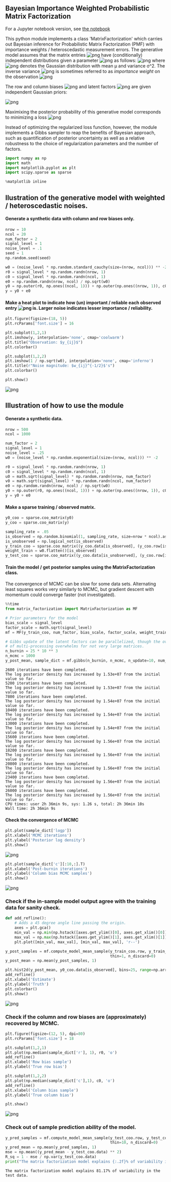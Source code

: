 
## Bayesian Importance Weighted Probabilistic Matrix Factorization

For a Jupyter notebook version, see [the notebook](README.ipynb)

This python module implements a class 'MatrixFactorization' which carries out Bayesian inference for Probabilistic Matrix Factorization (PMF) with importance weights / heteroscedastic measurement errors. The generative model assumes that the matrix entries 
![png](README_files/eqn1.png)
have (conditionally) independent distributions given a parameter
![png](README_files/eqn2.png)
 as follows:
![png](README_files/eqn3.png)
where 
![png](README_files/eqn4.png)
denotes the Gaussian distribution with mean μ and variance σ^2. The inverse variance 
![png](README_files/eqn5.png)
is sometimes referred to as *importance weight* on the observation ![png](README_files/eqn1.png)

The row and column biases 
![png](README_files/eqn6.png)
and latent factors 
![png](README_files/eqn7.png)
are given independent Gaussian priors:

![png](README_files/eqn8.png)

<!--- (Note that no additional flexibility is gained by choosing different prior variances for u_i's and v_j's since they are always multiplied together.) -->
Maximixing the posterior probability of this generative model corresponds to minimizing a loss
![png](README_files/eqn9.png)

Instead of optimizing the regularized loss function, however, the module implements a Gibbs sampler to reap the benefits of Bayesian approach, such as quantification of posterior uncertainty as well as a relative robustness to the choice of regularization parameters and the number of factors.


```python
import numpy as np
import math
import matplotlib.pyplot as plt
import scipy.sparse as sparse

%matplotlib inline
```

## Ilustration of the generative model with weighted / heteroscedastic noises.

#### Generate a synthetic data with column and row biases only.


```python
nrow = 10
ncol = 20
num_factor = 2
signal_level = 1
noise_level = .1
seed = 1
np.random.seed(seed)

w0 = (noise_level * np.random.standard_cauchy(size=(nrow, ncol))) ** -2
r0 = signal_level * np.random.randn(nrow, 1)
c0 = signal_level * np.random.randn(ncol, 1)
e0 = np.random.randn(nrow, ncol) / np.sqrt(w0)
y0 = np.outer(r0, np.ones((ncol, 1))) + np.outer(np.ones((nrow, 1)), c0)
y = y0 + e0
```

#### Make a heat plot to indicate how (un) important / reliable each observed entry ![png](README_files/eqn1.png) is. Larger noise indicates lesser importance / reliability.


```python
plt.figure(figsize=(18, 5))
plt.rcParams['font.size'] = 16

plt.subplot(1,2,1)
plt.imshow(y, interpolation='none', cmap='coolwarm')
plt.title("Observation: $y_{ij}$")
plt.colorbar()

plt.subplot(1,2,2)
plt.imshow(1 / np.sqrt(w0), interpolation='none', cmap='inferno')
plt.title(r"Noise magnitude: $w_{ij}^{-1/2}$'s")
plt.colorbar()

plt.show()
```


![png](README_files/README_6_0.png)


## Illustration of how to use the module

#### Generate a synthetic data.


```python
nrow = 500
ncol = 1000

num_factor = 2
signal_level = 1
noise_level = .25
w0 = (noise_level * np.random.exponential(size=(nrow, ncol))) ** -2

r0 = signal_level * np.random.randn(nrow, 1)
c0 = signal_level * np.random.randn(ncol, 1)
u0 = math.sqrt(signal_level) * np.random.randn(nrow, num_factor)
v0 = math.sqrt(signal_level) * np.random.randn(ncol, num_factor)
e0 = np.random.randn(nrow, ncol) / np.sqrt(w0)
y0 = np.outer(r0, np.ones((ncol, 1))) + np.outer(np.ones((nrow, 1)), c0) + np.dot(u0, v0.T)
y = y0 + e0
```

#### Make a sparse training / observed matrix. 


```python
y0_coo = sparse.coo_matrix(y0)
y_coo = sparse.coo_matrix(y)

sampling_rate = .05
is_observed = np.random.binomial(1, sampling_rate, size=nrow * ncol).astype(np.bool)
is_unobserved = np.logical_not(is_observed)
y_train_coo = sparse.coo_matrix((y_coo.data[is_observed], (y_coo.row[is_observed], y_coo.col[is_observed])), shape=y.shape)
weight_train = w0.flatten()[is_observed]
y_test_coo = sparse.coo_matrix((y_coo.data[is_unobserved], (y_coo.row[is_unobserved], y_coo.col[is_unobserved])), shape=y.shape)
```

#### Train the model / get posterior samples using the MatrixFactorization class.

The convergence of MCMC can be slow for some data sets. Alternating least squares works very similarly to MCMC, but gradient descent with momentum could converge faster (not investigated).


```python
%%time
from matrix_factorization import MatrixFactorization as MF

# Prior parameters for the model
bias_scale = signal_level
factor_scale = math.sqrt(signal_level)
mf = MF(y_train_coo, num_factor, bias_scale, factor_scale, weight_train)

# Gibbs update of the latent factors can be parallelized, though the overhead
# of multi-processing overwhelms for not very large matrices.
n_burnin = 25 * 10 ** 3
n_mcmc = 1000
y_post_mean, sample_dict = mf.gibbs(n_burnin, n_mcmc, n_update=10, num_process=1)
```

    2600 iterations have been completed.
    The log posterior density has increased by 1.53e+07 from the initial value so far.
    5200 iterations have been completed.
    The log posterior density has increased by 1.53e+07 from the initial value so far.
    7800 iterations have been completed.
    The log posterior density has increased by 1.54e+07 from the initial value so far.
    10400 iterations have been completed.
    The log posterior density has increased by 1.54e+07 from the initial value so far.
    13000 iterations have been completed.
    The log posterior density has increased by 1.54e+07 from the initial value so far.
    15600 iterations have been completed.
    The log posterior density has increased by 1.56e+07 from the initial value so far.
    18200 iterations have been completed.
    The log posterior density has increased by 1.56e+07 from the initial value so far.
    20800 iterations have been completed.
    The log posterior density has increased by 1.56e+07 from the initial value so far.
    23400 iterations have been completed.
    The log posterior density has increased by 1.56e+07 from the initial value so far.
    26000 iterations have been completed.
    The log posterior density has increased by 1.56e+07 from the initial value so far.
    CPU times: user 2h 36min 9s, sys: 1.26 s, total: 2h 36min 10s
    Wall time: 2h 36min 9s


#### Check the convergence of MCMC 


```python
plt.plot(sample_dict['logp'])
plt.xlabel('MCMC iterations')
plt.ylabel('Posterior log density')
plt.show()
```


![png](README_files/README_16_0.png)



```python
plt.plot(sample_dict['c'][:10,:].T)
plt.xlabel('Post-burnin iterations')
plt.ylabel('Column bias MCMC samples')
plt.show()
```


![png](README_files/README_17_0.png)


### Check if the in-sample model output agree with the training data for sanity check.


```python
def add_refline():
    # Adds a 45 degree angle line passing the origin.
    axes = plt.gca()
    min_val = np.min(np.hstack([axes.get_ylim()[0], axes.get_xlim()[0]]))
    max_val = np.max(np.hstack([axes.get_ylim()[1], axes.get_xlim()[1]]))
    plt.plot([min_val, max_val], [min_val, max_val], 'r--')
```


```python
y_post_samples = mf.compute_model_mean_sample(y_train_coo.row, y_train_coo.col, sample_dict, 
                                              thin=1, n_discard=0)
y_post_mean = np.mean(y_post_samples, 1)

plt.hist2d(y_post_mean, y0_coo.data[is_observed], bins=25, range=np.array([[-5, 5], [-5, 5]]), cmap='inferno')
add_refline()
plt.xlabel('Estimate')
plt.ylabel('Truth')
plt.colorbar()
plt.show()
```


![png](README_files/README_20_0.png)


### Check if the column and row biases are (approximately) recovered by MCMC.


```python
plt.figure(figsize=(12, 5), dpi=80)
plt.rcParams['font.size'] = 18

plt.subplot(1,2,1)
plt.plot(np.median(sample_dict['r'], 1), r0, 'o')
add_refline()
plt.xlabel('Row bias sample')
plt.ylabel('True row bias')

plt.subplot(1,2,2)
plt.plot(np.median(sample_dict['c'],1), c0, 'o')
add_refline()
plt.xlabel('Column bias sample')
plt.ylabel('True column bias')

plt.show()
```


![png](README_files/README_22_0.png)


### Check out of sample prediction ability of the model.


```python
y_pred_samples = mf.compute_model_mean_sample(y_test_coo.row, y_test_coo.col, sample_dict, 
                                              thin=10, n_discard=0)
y_pred_mean = np.mean(y_pred_samples, 1)
mse = np.mean((y_pred_mean - y_test_coo.data) ** 2)
R_sq = 1 - mse / np.var(y_test_coo.data)
print("The matrix factorization model explains {:.2f}% of variability in the test data.".format(R_sq * 100))
```

    The matrix factorization model explains 81.17% of variability in the test data.

